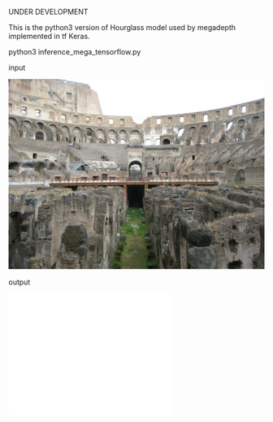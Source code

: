 UNDER DEVELOPMENT


This is the python3 version of Hourglass model used by megadepth implemented in tf Keras.

python3 inference_mega_tensorflow.py

input


![image](./doc/demo.jpg)


output


![image](./doc/hell0_demo_tf_320x240_prepost.png)

